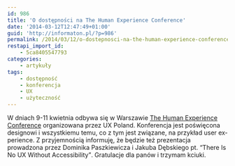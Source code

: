 ```yaml
---
id: 986
title: 'O dostępności na The Human Experience Conference'
date: '2014-03-12T12:47:49+01:00'
guid: 'http://informaton.pl/?p=986'
permalink: /2014/03/12/o-dostepnosci-na-the-human-experience-conference/
restapi_import_id:
    - 5ca8405547793
categories:
    - artykuły
tags:
    - dostępność
    - konferencja
    - UX
    - użyteczność
---
```


W dniach 9-11 kwietnia odbywa się w Warszawie [The Human Experience Conference](http://www.uxpoland.com/) organizowana przez UX Poland. Konferencja jest poświęcona designowi i wszystkiemu temu, co z tym jest związane, na przykład <span lang="en">user experience</span>. Z przyjemnością informuję, że będzie też prezentacja prowadzona przez Dominika Paszkiewicza i Jakuba Dębskiego pt. <span lang="en">“There Is No UX Without Accessibility”</span>. Gratulacje dla panów i trzymam kciuki.
